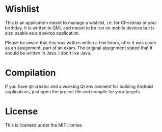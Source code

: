 # Wishlist

This is an application meant to manage a wishlist, i.e. for Christmas or your
birthday.
It is written in QML and meant to be run on mobile devices but is also usable
as a desktop application.

Please be aware that this was written within a few hours, after it was given as
an assignment, part of an exam.
The original assignment stated that it should be written in Java.
I don't like Java.

# Compilation

If you have qt-creator and a working Qt environment for building Android
applications, just open the project file and compile for your targets.


# License

This is licensed under the MIT license.

